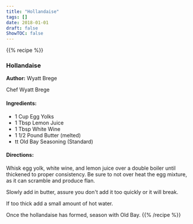 ```yaml
---
title: "Hollandaise"
tags: []
date: 2018-01-01
draft: false
ShowTOC: false
---
```


{{% recipe %}}

### Hollandaise

**Author:** Wyatt Brege



 Chef Wyatt Brege

#### Ingredients:

-   1 Cup Egg Yolks
-   1 Tbsp Lemon Juice
-   1 Tbsp White Wine
-   1 1/2 Pound Butter (melted)
-   tt Old Bay Seasoning (Standard)

#### Directions: 

Whisk egg yolk, white wine, and lemon juice over a double boiler until
thickened to proper consistency. Be sure to not over heat the egg
mixture, as it can scramble and produce flan.

Slowly add in butter, assure you don\'t add it too quickly or it will
break.

If too thick add a small amount of hot water.

Once the hollandaise has formed, season with Old Bay.
{{% /recipe %}}

